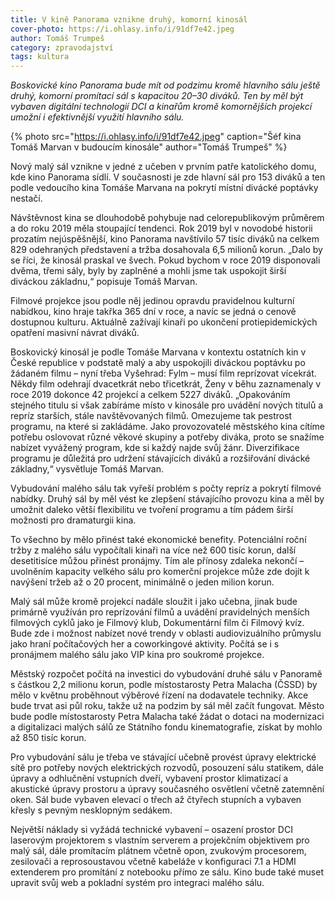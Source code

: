 ```yaml
---
title: V kině Panorama vznikne druhý, komorní kinosál
cover-photo: https://i.ohlasy.info/i/91df7e42.jpeg
author: Tomáš Trumpeš
category: zpravodajství
tags: kultura
---
```


*Boskovické kino Panorama bude mít od podzimu kromě hlavního sálu ještě druhý, komorní promítací sál s kapacitou 20–30 diváků. Ten by měl být vybaven digitální technologií DCI a kinařům kromě komornějších projekcí umožní i efektivnější využití hlavního sálu.*

{% photo src="https://i.ohlasy.info/i/91df7e42.jpeg" caption="Šéf kina Tomáš Marvan v budoucím kinosále" author="Tomáš Trumpeš" %}

Nový malý sál vznikne v jedné z učeben v prvním patře katolického domu, kde kino Panorama sídlí. V současnosti je zde hlavní sál pro 153 diváků a ten podle vedoucího kina Tomáše Marvana na pokrytí místní divácké poptávky nestačí.

Návštěvnost kina se dlouhodobě pohybuje nad celorepublikovým průměrem a do roku 2019 měla stoupající tendenci. Rok 2019 byl v novodobé historii prozatím nejúspěšnější, kino Panorama navštívilo 57 tisíc diváků na celkem 829 odehraných představení a tržba dosahovala 6,5 milionů korun. „Dalo by se říci, že kinosál praskal ve švech. Pokud bychom v roce 2019 disponovali dvěma, třemi sály, byly by zaplněné a mohli jsme tak uspokojit širší diváckou základnu,“ popisuje Tomáš Marvan.

Filmové projekce jsou podle něj jedinou opravdu pravidelnou kulturní nabídkou, kino hraje takřka 365 dní v roce, a navíc se jedná o cenově dostupnou kulturu. Aktuálně zažívají kinaři po ukončení protiepidemických opatření masivní návrat diváků. 

Boskovický kinosál je podle Tomáše Marvana v kontextu ostatních kin v České republice v podstatě malý a aby uspokojili diváckou poptávku po žádaném filmu – nyní třeba Vyšehrad: Fylm – musí film reprízovat vícekrát. Někdy film odehrají dvacetkrát nebo třicetkrát, Ženy v běhu zaznamenaly v roce 2019 dokonce 42 projekcí a celkem 5227 diváků. „Opakováním stejného titulu si však zabíráme místo v kinosále pro uvádění nových titulů a repríz starších, stále navštěvovaných filmů. Omezujeme tak pestrost programu, na které si zakládáme. Jako provozovatelé městského kina cítíme potřebu oslovovat různé věkové skupiny a potřeby diváka, proto se snažíme nabízet vyvážený program, kde si každý najde svůj žánr. Diverzifikace programu je důležitá pro udržení stávajících diváků a rozšiřování divácké základny,“ vysvětluje Tomáš Marvan.

Vybudování malého sálu tak vyřeší problém s počty repríz a pokrytí filmové nabídky. Druhý sál by měl vést ke zlepšení stávajícího provozu kina a měl by umožnit daleko větší flexibilitu ve tvoření programu a tím pádem širší možnosti pro dramaturgii kina.

To všechno by mělo přinést také ekonomické benefity. Potenciální roční tržby z malého sálu vypočítali kinaři na více než 600 tisíc korun, další desetitisíce můžou přinést pronájmy. Tím ale přínosy zdaleka nekončí – uvolněním kapacity velkého sálu pro komerční projekce může zde dojít k navýšení tržeb až o 20 procent, minimálně o jeden milion korun.

Malý sál může kromě projekcí nadále sloužit i jako učebna, jinak bude primárně využíván pro reprízování filmů a uvádění pravidelných menších filmových cyklů jako je Filmový klub, Dokumentární film či Filmový kvíz. Bude zde i možnost nabízet nové trendy v oblasti audiovizuálního průmyslu jako hraní počítačových her a coworkingové aktivity. Počítá se i s pronájmem malého sálu jako VIP kina pro soukromé projekce.

Městský rozpočet počítá na investici do vybudování druhé sálu v Panoramě s částkou 2,2 milionu korun, podle místostarosty Petra Malacha (ČSSD) by mělo v květnu proběhnout výběrové řízení na dodavatele techniky. Akce bude trvat asi půl roku, takže už na podzim by sál měl začít fungovat. Město bude podle místostarosty Petra Malacha také žádat o dotaci na modernizaci a digitalizaci malých sálů ze Státního fondu kinematografie, získat by mohlo až 850 tisíc korun.

Pro vybudování sálu je třeba ve stávající učebně provést úpravy elektrické sítě pro potřeby nových elektrických rozvodů, posouzení sálu statikem, dále úpravy a odhlučnění vstupních dveří, vybavení prostor klimatizací a akustické úpravy prostoru a úpravy současného osvětlení včetně zatemnění oken. Sál bude vybaven elevací o třech až čtyřech stupních a vybaven křesly s pevným nesklopným sedákem.

Největší náklady si vyžádá technické vybavení – osazení prostor DCI laserovým projektorem s vlastním serverem a projekčním objektivem pro malý sál, dále promítacím plátnem včetně opon, zvukovým procesorem, zesilovači a reprosoustavou včetně kabeláže v konfiguraci 7.1 a HDMI extenderem pro promítání z notebooku přímo ze sálu. Kino bude také muset upravit svůj web a pokladní systém pro integraci malého sálu.